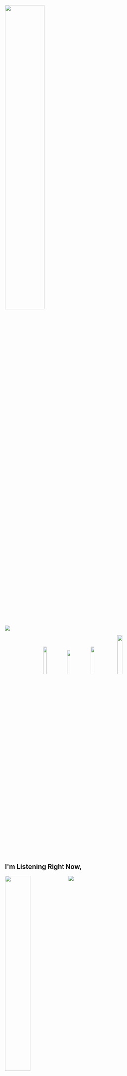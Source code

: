 # <img width="50%" src= "https://readme-typing-svg.demolab.com?font=Fira+Code&pause=1000&color=ff7F00&background=FF6AAA00&vCenter=false&multiline=true&width=435&height=30&lines=Hi+there%2C+I'am+Toe">

#

<img width="50%" align="https://media.discordapp.net/attachments/999754003455942727/1208122817963622450/m0NAL1ZAPP.jpg?ex=65e2230d&is=65cfae0d&hm=cf22d4986a8f766b00b6e74f6742b99c04f044c5456385a6f884605eac0d6119">
<div align="left" width="100%">
<img src="https://media.discordapp.net/attachments/999753965472325652/1208121880628830378/mona-lisa-tablosunun-hikayesi-nedir-mona-lisa-16418950_6307_amp.png?ex=65e2222e&is=65cfad2e&hm=1f31dd686de42b9a45141da953e0e624c79dd79d5473f309d2f1988139637d5d&=&format=webp&quality=lossless">
<p align="center">
 <a href="https://discord.com/users/939214875861868654" target"blank_"><img width="15%" src="https://img.shields.io/badge/Discord%20-030303.svg?&style=for-the-badge&logo=discord&logoColor=white"></a>
  <a href="https://github.com/Toeshu" target"blank_"><img width="14%" src="https://img.shields.io/badge/GitHub%20-030303.svg?&style=for-the-badge&logo=github&logoColor=white"></a>
  <a href="https://open.spotify.com/user/agghjvwwdvlvcrwr88f8k7rru?si=190f2dd85b294000" target"blank_"><img width="15%" src="https://img.shields.io/badge/Spotify%20-030303.svg?&style=for-the-badge&logo=spotify&logoColor=white"></a>
 <a href="https://www.instagram.com/berkefiidan/" target"blank_"><img width="18%" src="https://img.shields.io/badge/INSTAGRAM%20-030303.svg?&style=for-the-badge&logo=instagram&logoColor=white"></a><p>

  ## I'm Listening Right Now,

 <img width="40%" align="left" src="https://spotify-github-profile.vercel.app/api/agghjvwwdvlvcrwr88f8k7rru?si=696aaf0b8f5b43b5&cover_image=true&theme=natemoo-re&show_onile=true&background_color=000000&bar_color=ffffff&bar_color_cover=false"/>






![](https://raw.githubusercontent.com/zouariste/corona-runner/gh-pages/assets/corona-runner.gif)
